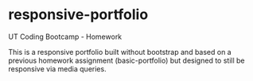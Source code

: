 # responsive-portfolio
UT Coding Bootcamp - Homework

This is a responsive portfolio built without bootstrap and based on a previous homework assignment (basic-portfolio) but designed to still be responsive via media queries.
